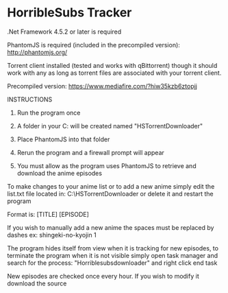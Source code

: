 # HorribleSubs Tracker

.Net Framework 4.5.2 or later is required

PhantomJS is required (included in the precompiled version):
http://phantomjs.org/

Torrent client installed (tested and works with qBittorrent) though it should work with any as long as torrent files are associated with your torrent client.

Precompiled version: https://www.mediafire.com/?hiw35kzb6ztopjj

INSTRUCTIONS

1. Run the program once

2. A folder in your C: will be created named "HSTorrentDownloader"

3. Place PhantomJS into that folder

4. Rerun the program and a firewall prompt will appear

5. You must allow as the program uses PhantomJS to retrieve and download the anime episodes

To make changes to your anime list or to add a new anime simply edit the list.txt file located in: C:\HSTorrentDownloader or delete it and restart the program

Format is: [TITLE] [EPISODE]

If you wish to manually add a new anime the spaces must be replaced by dashes ex: shingeki-no-kyojin 1

The program hides itself from view when it is tracking for new episodes, to terminate the program when it is not visible simply open task manager and search for the process: "Horriblesubsdownloader" and right click end task

New episodes are checked once every hour. If you wish to modify it download the source
